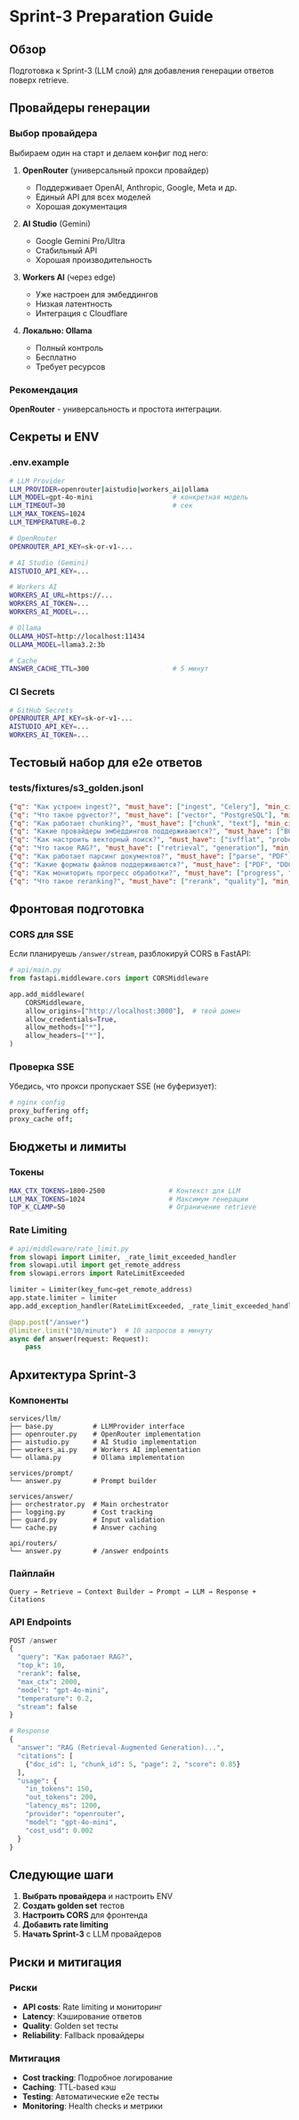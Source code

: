 # Sprint-3 Preparation Guide

## Обзор
Подготовка к Sprint-3 (LLM слой) для добавления генерации ответов поверх retrieve.

## Провайдеры генерации

### Выбор провайдера
Выбираем один на старт и делаем конфиг под него:

1. **OpenRouter** (универсальный прокси провайдер)
   - Поддерживает OpenAI, Anthropic, Google, Meta и др.
   - Единый API для всех моделей
   - Хорошая документация

2. **AI Studio** (Gemini)
   - Google Gemini Pro/Ultra
   - Стабильный API
   - Хорошая производительность

3. **Workers AI** (через edge)
   - Уже настроен для эмбеддингов
   - Низкая латентность
   - Интеграция с Cloudflare

4. **Локально: Ollama**
   - Полный контроль
   - Бесплатно
   - Требует ресурсов

### Рекомендация
**OpenRouter** - универсальность и простота интеграции.

## Секреты и ENV

### .env.example
```bash
# LLM Provider
LLM_PROVIDER=openrouter|aistudio|workers_ai|ollama
LLM_MODEL=gpt-4o-mini                    # конкретная модель
LLM_TIMEOUT=30                           # сек
LLM_MAX_TOKENS=1024
LLM_TEMPERATURE=0.2

# OpenRouter
OPENROUTER_API_KEY=sk-or-v1-...

# AI Studio (Gemini)
AISTUDIO_API_KEY=...

# Workers AI
WORKERS_AI_URL=https://...
WORKERS_AI_TOKEN=...
WORKERS_AI_MODEL=...

# Ollama
OLLAMA_HOST=http://localhost:11434
OLLAMA_MODEL=llama3.2:3b

# Cache
ANSWER_CACHE_TTL=300                     # 5 минут
```

### CI Secrets
```bash
# GitHub Secrets
OPENROUTER_API_KEY=sk-or-v1-...
AISTUDIO_API_KEY=...
WORKERS_AI_TOKEN=...
```

## Тестовый набор для e2e ответов

### tests/fixtures/s3_golden.jsonl
```json
{"q": "Как устроен ingest?", "must_have": ["ingest", "Celery"], "min_citations": 2}
{"q": "Что такое pgvector?", "must_have": ["vector", "PostgreSQL"], "min_citations": 1}
{"q": "Как работает chunking?", "must_have": ["chunk", "text"], "min_citations": 2}
{"q": "Какие провайдеры эмбеддингов поддерживаются?", "must_have": ["BGE", "Workers"], "min_citations": 1}
{"q": "Как настроить векторный поиск?", "must_have": ["ivfflat", "probes"], "min_citations": 1}
{"q": "Что такое RAG?", "must_have": ["retrieval", "generation"], "min_citations": 1}
{"q": "Как работает парсинг документов?", "must_have": ["parse", "PDF"], "min_citations": 2}
{"q": "Какие форматы файлов поддерживаются?", "must_have": ["PDF", "DOCX"], "min_citations": 2}
{"q": "Как мониторить прогресс обработки?", "must_have": ["progress", "status"], "min_citations": 1}
{"q": "Что такое reranking?", "must_have": ["rerank", "quality"], "min_citations": 1}
```

## Фронтовая подготовка

### CORS для SSE
Если планируешь `/answer/stream`, разблокируй CORS в FastAPI:

```python
# api/main.py
from fastapi.middleware.cors import CORSMiddleware

app.add_middleware(
    CORSMiddleware,
    allow_origins=["http://localhost:3000"],  # твой домен
    allow_credentials=True,
    allow_methods=["*"],
    allow_headers=["*"],
)
```

### Проверка SSE
Убедись, что прокси пропускает SSE (не буферизует):
```bash
# nginx config
proxy_buffering off;
proxy_cache off;
```

## Бюджеты и лимиты

### Токены
```bash
MAX_CTX_TOKENS=1800-2500                # Контекст для LLM
LLM_MAX_TOKENS=1024                     # Максимум генерации
TOP_K_CLAMP=50                          # Ограничение retrieve
```

### Rate Limiting
```python
# api/middleware/rate_limit.py
from slowapi import Limiter, _rate_limit_exceeded_handler
from slowapi.util import get_remote_address
from slowapi.errors import RateLimitExceeded

limiter = Limiter(key_func=get_remote_address)
app.state.limiter = limiter
app.add_exception_handler(RateLimitExceeded, _rate_limit_exceeded_handler)

@app.post("/answer")
@limiter.limit("10/minute")  # 10 запросов в минуту
async def answer(request: Request):
    pass
```

## Архитектура Sprint-3

### Компоненты
```
services/llm/
├── base.py          # LLMProvider interface
├── openrouter.py    # OpenRouter implementation
├── aistudio.py      # AI Studio implementation
├── workers_ai.py    # Workers AI implementation
└── ollama.py        # Ollama implementation

services/prompt/
└── answer.py        # Prompt builder

services/answer/
├── orchestrator.py  # Main orchestrator
├── logging.py       # Cost tracking
├── guard.py         # Input validation
└── cache.py         # Answer caching

api/routers/
└── answer.py        # /answer endpoints
```

### Пайплайн
```
Query → Retrieve → Context Builder → Prompt → LLM → Response + Citations
```

### API Endpoints
```python
POST /answer
{
  "query": "Как работает RAG?",
  "top_k": 10,
  "rerank": false,
  "max_ctx": 2000,
  "model": "gpt-4o-mini",
  "temperature": 0.2,
  "stream": false
}

# Response
{
  "answer": "RAG (Retrieval-Augmented Generation)...",
  "citations": [
    {"doc_id": 1, "chunk_id": 5, "page": 2, "score": 0.85}
  ],
  "usage": {
    "in_tokens": 150,
    "out_tokens": 200,
    "latency_ms": 1200,
    "provider": "openrouter",
    "model": "gpt-4o-mini",
    "cost_usd": 0.002
  }
}
```

## Следующие шаги

1. **Выбрать провайдера** и настроить ENV
2. **Создать golden set** тестов
3. **Настроить CORS** для фронтенда
4. **Добавить rate limiting**
5. **Начать Sprint-3** с LLM провайдеров

## Риски и митигация

### Риски
- **API costs**: Rate limiting и мониторинг
- **Latency**: Кэширование ответов
- **Quality**: Golden set тесты
- **Reliability**: Fallback провайдеры

### Митигация
- **Cost tracking**: Подробное логирование
- **Caching**: TTL-based кэш
- **Testing**: Автоматические e2e тесты
- **Monitoring**: Health checks и метрики
